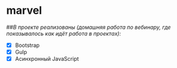 # marvel

##_В проекте реализованы (домашняя работа по вебинару, 
где показывалось как идёт работа в проектах):_

- [x] Bootstrap
- [x] Gulp
- [x] Асинхронный JavaScript
